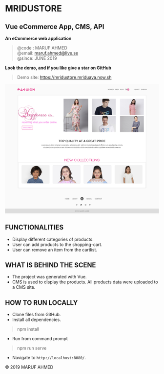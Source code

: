# MRIDUSTORE
## Vue eCommerce App, CMS, API
**An eCommerce web application**<br>

> @code : MARUF AHMED<br>
> @email: maruf.ahmed@live.se<br>
> @since: JUNE 2019<br>

**Look the demo, and if you like give a star on GitHub**
>Demo site: https://mridustore.mriduava.now.sh<br>

![](/screenshot/mridustore.png)

## FUNCTIONALITIES
* Display different categories of products.
* User can add products to the shopping-cart.
* User can remove an item from the cartlist. 

## WHAT IS BEHIND THE SCENE
* The project was generated with Vue.
* CMS is used to display the products. All products data were uploaded to a CMS site. 

## HOW TO RUN LOCALLY
* Clone files from GitHub. <br>
* Install all dependencies. 
> npm install
* Run from command prompt
> npm run serve
* Navigate to `http://localhost:8080/`. 

&copy; 2019 MARUF AHMED<br> 
